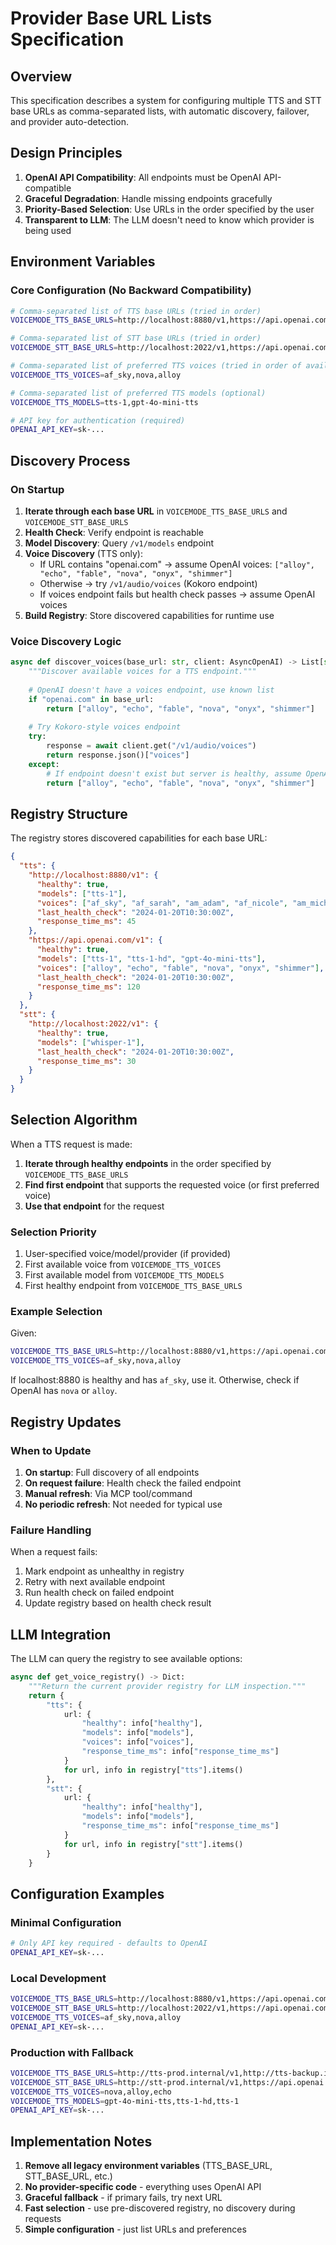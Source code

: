 # Provider Base URL Lists Specification

## Overview

This specification describes a system for configuring multiple TTS and STT base URLs as comma-separated lists, with automatic discovery, failover, and provider auto-detection.

## Design Principles

1. **OpenAI API Compatibility**: All endpoints must be OpenAI API-compatible
2. **Graceful Degradation**: Handle missing endpoints gracefully
3. **Priority-Based Selection**: Use URLs in the order specified by the user
4. **Transparent to LLM**: The LLM doesn't need to know which provider is being used

## Environment Variables

### Core Configuration (No Backward Compatibility)

```bash
# Comma-separated list of TTS base URLs (tried in order)
VOICEMODE_TTS_BASE_URLS=http://localhost:8880/v1,https://api.openai.com/v1

# Comma-separated list of STT base URLs (tried in order)
VOICEMODE_STT_BASE_URLS=http://localhost:2022/v1,https://api.openai.com/v1

# Comma-separated list of preferred TTS voices (tried in order of availability)
VOICEMODE_TTS_VOICES=af_sky,nova,alloy

# Comma-separated list of preferred TTS models (optional)
VOICEMODE_TTS_MODELS=tts-1,gpt-4o-mini-tts

# API key for authentication (required)
OPENAI_API_KEY=sk-...
```

## Discovery Process

### On Startup

1. **Iterate through each base URL** in `VOICEMODE_TTS_BASE_URLS` and `VOICEMODE_STT_BASE_URLS`
2. **Health Check**: Verify endpoint is reachable
3. **Model Discovery**: Query `/v1/models` endpoint
4. **Voice Discovery** (TTS only):
   - If URL contains "openai.com" → assume OpenAI voices: `["alloy", "echo", "fable", "nova", "onyx", "shimmer"]`
   - Otherwise → try `/v1/audio/voices` (Kokoro endpoint)
   - If voices endpoint fails but health check passes → assume OpenAI voices
5. **Build Registry**: Store discovered capabilities for runtime use

### Voice Discovery Logic

```python
async def discover_voices(base_url: str, client: AsyncOpenAI) -> List[str]:
    """Discover available voices for a TTS endpoint."""
    
    # OpenAI doesn't have a voices endpoint, use known list
    if "openai.com" in base_url:
        return ["alloy", "echo", "fable", "nova", "onyx", "shimmer"]
    
    # Try Kokoro-style voices endpoint
    try:
        response = await client.get("/v1/audio/voices")
        return response.json()["voices"]
    except:
        # If endpoint doesn't exist but server is healthy, assume OpenAI voices
        return ["alloy", "echo", "fable", "nova", "onyx", "shimmer"]
```

## Registry Structure

The registry stores discovered capabilities for each base URL:

```json
{
  "tts": {
    "http://localhost:8880/v1": {
      "healthy": true,
      "models": ["tts-1"],
      "voices": ["af_sky", "af_sarah", "am_adam", "af_nicole", "am_michael"],
      "last_health_check": "2024-01-20T10:30:00Z",
      "response_time_ms": 45
    },
    "https://api.openai.com/v1": {
      "healthy": true,
      "models": ["tts-1", "tts-1-hd", "gpt-4o-mini-tts"],
      "voices": ["alloy", "echo", "fable", "nova", "onyx", "shimmer"],
      "last_health_check": "2024-01-20T10:30:00Z",
      "response_time_ms": 120
    }
  },
  "stt": {
    "http://localhost:2022/v1": {
      "healthy": true,
      "models": ["whisper-1"],
      "last_health_check": "2024-01-20T10:30:00Z",
      "response_time_ms": 30
    }
  }
}
```

## Selection Algorithm

When a TTS request is made:

1. **Iterate through healthy endpoints** in the order specified by `VOICEMODE_TTS_BASE_URLS`
2. **Find first endpoint** that supports the requested voice (or first preferred voice)
3. **Use that endpoint** for the request

### Selection Priority

1. User-specified voice/model/provider (if provided)
2. First available voice from `VOICEMODE_TTS_VOICES`
3. First available model from `VOICEMODE_TTS_MODELS`
4. First healthy endpoint from `VOICEMODE_TTS_BASE_URLS`

### Example Selection

Given:
```bash
VOICEMODE_TTS_BASE_URLS=http://localhost:8880/v1,https://api.openai.com/v1
VOICEMODE_TTS_VOICES=af_sky,nova,alloy
```

If localhost:8880 is healthy and has `af_sky`, use it. Otherwise, check if OpenAI has `nova` or `alloy`.

## Registry Updates

### When to Update

1. **On startup**: Full discovery of all endpoints
2. **On request failure**: Health check the failed endpoint
3. **Manual refresh**: Via MCP tool/command
4. **No periodic refresh**: Not needed for typical use

### Failure Handling

When a request fails:
1. Mark endpoint as unhealthy in registry
2. Retry with next available endpoint
3. Run health check on failed endpoint
4. Update registry based on health check result

## LLM Integration

The LLM can query the registry to see available options:

```python
async def get_voice_registry() -> Dict:
    """Return the current provider registry for LLM inspection."""
    return {
        "tts": {
            url: {
                "healthy": info["healthy"],
                "models": info["models"],
                "voices": info["voices"],
                "response_time_ms": info["response_time_ms"]
            }
            for url, info in registry["tts"].items()
        },
        "stt": {
            url: {
                "healthy": info["healthy"],
                "models": info["models"],
                "response_time_ms": info["response_time_ms"]
            }
            for url, info in registry["stt"].items()
        }
    }
```

## Configuration Examples

### Minimal Configuration
```bash
# Only API key required - defaults to OpenAI
OPENAI_API_KEY=sk-...
```

### Local Development
```bash
VOICEMODE_TTS_BASE_URLS=http://localhost:8880/v1,https://api.openai.com/v1
VOICEMODE_STT_BASE_URLS=http://localhost:2022/v1,https://api.openai.com/v1
VOICEMODE_TTS_VOICES=af_sky,nova,alloy
OPENAI_API_KEY=sk-...
```

### Production with Fallback
```bash
VOICEMODE_TTS_BASE_URLS=http://tts-prod.internal/v1,http://tts-backup.internal/v1,https://api.openai.com/v1
VOICEMODE_STT_BASE_URLS=http://stt-prod.internal/v1,https://api.openai.com/v1
VOICEMODE_TTS_VOICES=nova,alloy,echo
VOICEMODE_TTS_MODELS=gpt-4o-mini-tts,tts-1-hd,tts-1
OPENAI_API_KEY=sk-...
```

## Implementation Notes

1. **Remove all legacy environment variables** (TTS_BASE_URL, STT_BASE_URL, etc.)
2. **No provider-specific code** - everything uses OpenAI API
3. **Graceful fallback** - if primary fails, try next URL
4. **Fast selection** - use pre-discovered registry, no discovery during requests
5. **Simple configuration** - just list URLs and preferences